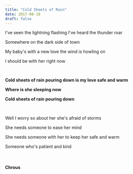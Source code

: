 ```yaml
---
title: "Cold Sheets of Rain"
date: 2017-08-18
draft: false
---
```


I've seen the lightning flashing I've heard the thunder roar

Somewhere on the dark side of town

My baby's with a new love the wind is howling on

I should be with her right now

<br>

**Cold sheets of rain pouring down is my love safe and warm**

**Where is she sleeping now**

**Cold sheets of rain pouring down**

<br>

Well I worry so about her she's afraid of storms

She needs someone to ease her mind

She needs someone with her to keep her safe and warm

Someone who's patient and kind

<br>

#### Chrous